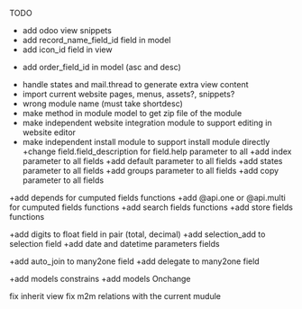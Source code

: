 TODO
- add odoo view snippets
- add record_name_field_id field in model
- add icon_id field in view
+ add order_field_id in model (asc and desc)
- handle states and mail.thread to generate extra view content
- import current website pages, menus, assets?, snippets?
- wrong module name (must take shortdesc)
- make method in module model to get zip file of the module
- make independent website integration module to support editing in website editor
- make independent install module to support install module directly
+change field.field_description for field.help parameter to all
+add index parameter to all fields
+add default parameter to all fields
+add states parameter to all fields
+add groups parameter to all fields
+add copy parameter to all fields

+add depends for cumputed fields functions
+add @api.one or @api.multi for cumputed fields functions
+add search fields functions
+add store fields functions

+add digits to float field in pair (total, decimal)
+add selection_add to selection field
+add date and datetime parameters fields

+add auto_join to many2one field
+add delegate to many2one field

+add models constrains
+add models Onchange

fix inherit view
fix m2m relations with the current mudule

